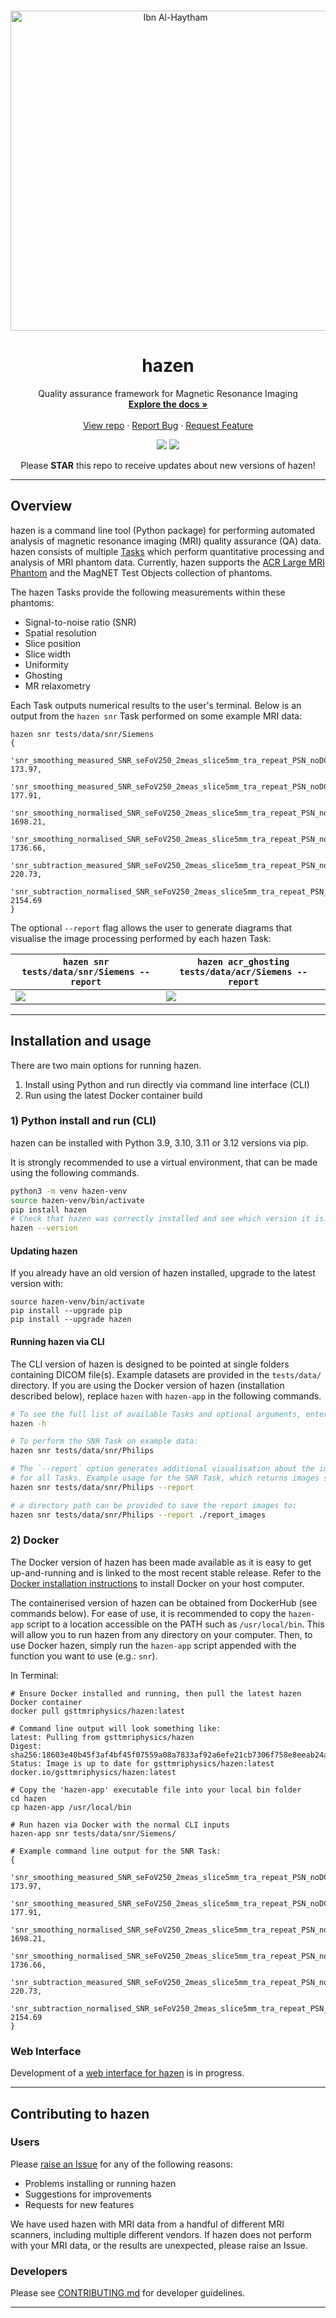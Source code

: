 <!-- PROJECT HEADING -->
<br />
<p align="center">
<img src="https://upload.wikimedia.org/wikipedia/commons/a/a3/Ibn_Al-Haytham_portrait.jpg" alt="Ibn Al-Haytham" width="512">
</p>   
<h1 align="center">hazen</h1>
<p align="center">
Quality assurance framework for Magnetic Resonance Imaging
<br />
<a href="https://hazen.readthedocs.io/en/latest/"><strong>Explore the docs »</strong></a>
<br />
<br />
<a href="https://github.com/GSTT-CSC/hazen">View repo</a>
·
<a href="https://github.com/GSTT-CSC/hazen/issues">Report Bug</a>
·
<a href="https://github.com/GSTT-CSC/hazen/issues">Request Feature</a>
</p>
<p align="center">
<img src="https://github.com/GSTT-CSC/hazen/actions/workflows/tests_release.yml/badge.svg?branch=main">
<img src="https://img.shields.io/endpoint?url=https://gist.githubusercontent.com/laurencejackson/ba102d5f3e592fcd50451c2eff8a803d/raw/hazen_pytest-coverage-comment.json">
</p>
<p align="center">Please <b>STAR</b> this repo to receive updates about new versions of hazen!</p>

---

## Overview

hazen is a command line tool (Python package) for performing automated analysis of magnetic resonance imaging (MRI) quality assurance 
(QA) data. hazen consists of multiple [Tasks](hazenlib/tasks) which perform quantitative processing and analysis of 
MRI phantom data. Currently, hazen supports the [ACR Large MRI Phantom](https://www.acraccreditation.org/-/media/acraccreditation/documents/mri/largephantomguidance.pdf)
and the MagNET Test Objects collection of phantoms.

The hazen Tasks provide the following measurements within these phantoms:
- Signal-to-noise ratio (SNR)
- Spatial resolution
- Slice position
- Slice width
- Uniformity
- Ghosting
- MR relaxometry

Each Task outputs numerical results to the user's terminal. Below is an output from the `hazen snr` Task performed on 
some example MRI data:

```shell
hazen snr tests/data/snr/Siemens
{
  'snr_smoothing_measured_SNR_seFoV250_2meas_slice5mm_tra_repeat_PSN_noDC_2_1': 173.97,
  'snr_smoothing_measured_SNR_seFoV250_2meas_slice5mm_tra_repeat_PSN_noDC_3_1': 177.91,
  'snr_smoothing_normalised_SNR_seFoV250_2meas_slice5mm_tra_repeat_PSN_noDC_2_1': 1698.21,
  'snr_smoothing_normalised_SNR_seFoV250_2meas_slice5mm_tra_repeat_PSN_noDC_3_1': 1736.66,
  'snr_subtraction_measured_SNR_seFoV250_2meas_slice5mm_tra_repeat_PSN_noDC_2_1': 220.73,
  'snr_subtraction_normalised_SNR_seFoV250_2meas_slice5mm_tra_repeat_PSN_noDC_2_1': 2154.69
}
```

The optional `--report` flag allows the user to generate diagrams that visualise the image processing performed by each hazen Task:

| `hazen snr tests/data/snr/Siemens --report` | `hazen acr_ghosting tests/data/acr/Siemens --report` |
|---------------------------------------------|------------------------------------------------------|
| <img src="/docs/assets/snr.jpg?raw=true">   | <img src="/docs/assets/acr_ghosting.jpg?raw=true">   |

---

## Installation and usage

There are two main options for running hazen.
1. Install using Python and run directly via command line interface (CLI)
2. Run using the latest Docker container build

### 1) Python install and run (CLI)

hazen can be installed with Python 3.9, 3.10, 3.11 or 3.12 versions via pip.

It is strongly recommended to use a virtual environment, that can be made using the following commands.

```bash
python3 -m venv hazen-venv
source hazen-venv/bin/activate
pip install hazen
# Check that hazen was correctly installed and see which version it is:
hazen --version
```

#### Updating hazen
If you already have an old version of hazen installed, upgrade to the latest version with:

```shell
source hazen-venv/bin/activate
pip install --upgrade pip
pip install --upgrade hazen
```

#### Running hazen via CLI
The CLI version of hazen is designed to be pointed at single folders containing DICOM file(s). Example datasets are 
provided in the `tests/data/` directory. If you are using the Docker version of hazen (installation described below), 
replace `hazen` with `hazen-app` in the following commands.

```bash
# To see the full list of available Tasks and optional arguments, enter:
hazen -h

# To perform the SNR Task on example data:
hazen snr tests/data/snr/Philips

# The `--report` option generates additional visualisation about the image processing measurement methods and is available 
# for all Tasks. Example usage for the SNR Task, which returns images showing the regions used for SNR calculation.
hazen snr tests/data/snr/Philips --report

# a directory path can be provided to save the report images to:
hazen snr tests/data/snr/Philips --report ./report_images
```

### 2) Docker

The Docker version of hazen has been made available as it is easy to get up-and-running and is linked to the most recent 
stable release. Refer to the [Docker installation instructions](https://docs.docker.com/engine/install) to install 
Docker on your host computer.

The containerised version of hazen can be obtained from DockerHub (see commands below). For ease of use, it is 
recommended to copy the `hazen-app` script to a location accessible on the PATH such as `/usr/local/bin`. This will 
allow you to run hazen from any directory on your computer. Then, to use Docker hazen, simply run the `hazen-app` script 
appended with the function you want to use (e.g.: `snr`). 

In Terminal:

```shell
# Ensure Docker installed and running, then pull the latest hazen Docker container
docker pull gsttmriphysics/hazen:latest

# Command line output will look something like:
latest: Pulling from gsttmriphysics/hazen
Digest: sha256:18603e40b45f3af4bf45f07559a08a7833af92a6efe21cb7306f758e8eeab24a
Status: Image is up to date for gsttmriphysics/hazen:latest
docker.io/gsttmriphysics/hazen:latest

# Copy the 'hazen-app' executable file into your local bin folder
cd hazen
cp hazen-app /usr/local/bin

# Run hazen via Docker with the normal CLI inputs
hazen-app snr tests/data/snr/Siemens/

# Example command line output for the SNR Task:
{
  'snr_smoothing_measured_SNR_seFoV250_2meas_slice5mm_tra_repeat_PSN_noDC_2_1': 173.97,
  'snr_smoothing_measured_SNR_seFoV250_2meas_slice5mm_tra_repeat_PSN_noDC_3_1': 177.91,
  'snr_smoothing_normalised_SNR_seFoV250_2meas_slice5mm_tra_repeat_PSN_noDC_2_1': 1698.21,
  'snr_smoothing_normalised_SNR_seFoV250_2meas_slice5mm_tra_repeat_PSN_noDC_3_1': 1736.66,
  'snr_subtraction_measured_SNR_seFoV250_2meas_slice5mm_tra_repeat_PSN_noDC_2_1': 220.73,
  'snr_subtraction_normalised_SNR_seFoV250_2meas_slice5mm_tra_repeat_PSN_noDC_2_1': 2154.69
}
```

### Web Interface

Development of a [web interface for hazen](https://github.com/GSTT-CSC/hazen-web-app) is in progress.

---

## Contributing to hazen

### Users
Please [raise an Issue](https://github.com/GSTT-CSC/hazen/issues) for any of the following reasons:
- Problems installing or running hazen
- Suggestions for improvements
- Requests for new features

We have used hazen with MRI data from a handful of different MRI scanners, including multiple different vendors. If 
hazen does not perform with your MRI data, or the results are unexpected, please raise an Issue.

### Developers
Please see [CONTRIBUTING.md](CONTRIBUTING.md) for developer guidelines.

---
